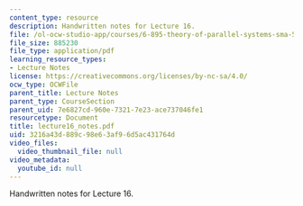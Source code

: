 ```yaml
---
content_type: resource
description: Handwritten notes for Lecture 16.
file: /ol-ocw-studio-app/courses/6-895-theory-of-parallel-systems-sma-5509-fall-2003/3216a43d889c98e63af96d5ac431764d_lecture16_notes.pdf
file_size: 885230
file_type: application/pdf
learning_resource_types:
- Lecture Notes
license: https://creativecommons.org/licenses/by-nc-sa/4.0/
ocw_type: OCWFile
parent_title: Lecture Notes
parent_type: CourseSection
parent_uid: 7e6827cd-960e-7321-7e23-ace737046fe1
resourcetype: Document
title: lecture16_notes.pdf
uid: 3216a43d-889c-98e6-3af9-6d5ac431764d
video_files:
  video_thumbnail_file: null
video_metadata:
  youtube_id: null
---
```

Handwritten notes for Lecture 16.